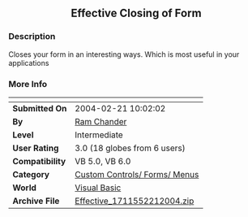 ﻿<div align="center">

## Effective Closing of Form


</div>

### Description

Closes your form in an interesting ways. Which is most useful in your applications
 
### More Info
 


<span>             |<span>
---                |---
**Submitted On**   |2004-02-21 10:02:02
**By**             |[Ram Chander](https://github.com/Planet-Source-Code/PSCIndex/blob/master/ByAuthor/ram-chander.md)
**Level**          |Intermediate
**User Rating**    |3.0 (18 globes from 6 users)
**Compatibility**  |VB 5\.0, VB 6\.0
**Category**       |[Custom Controls/ Forms/  Menus](https://github.com/Planet-Source-Code/PSCIndex/blob/master/ByCategory/custom-controls-forms-menus__1-4.md)
**World**          |[Visual Basic](https://github.com/Planet-Source-Code/PSCIndex/blob/master/ByWorld/visual-basic.md)
**Archive File**   |[Effective\_1711552212004\.zip](https://github.com/Planet-Source-Code/ram-chander-effective-closing-of-form__1-51916/archive/master.zip)








